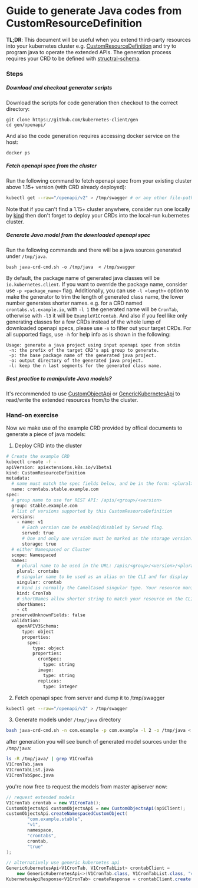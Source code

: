 # Guide to generate Java codes from CustomResourceDefinition

__TL;DR__: This document will be useful when you extend third-party resources into your kubernetes cluster e.g. 
[CustomResourceDefinition](https://kubernetes.io/docs/tasks/access-kubernetes-api/custom-resources/custom-resource-definitions/)
and try to program java to operate the extended APIs. The generation process requires your CRD to be defined with 
[structral-schema](https://kubernetes.io/docs/tasks/access-kubernetes-api/custom-resources/custom-resource-definitions/#specifying-a-structural-schema).


### Steps

##### Download and checkout generator scripts

Download the scripts for code generation then checkout to the correct directory:

```
git clone https://github.com/kubernetes-client/gen
cd gen/openapi/
```

And also the code generation requires accessing docker service on the host:

```
docker ps
```

##### Fetch openapi spec from the cluster

Run the following command to fetch openapi spec from your existing cluster above 1.15+ version (with CRD already deployed):

```bash
kubectl get --raw="/openapi/v2" > /tmp/swagger # or any other file-path
```

Note that if you can't find a 1.15+ cluster anywhere, consider run one locally by [kind](https://github.com/bsycorp/kind) then
don't forget to deploy your CRDs into the local-run kubernetes cluster.


##### Generate Java model from the downloaded openapi spec

Run the following commands and there will be a java sources generated under `/tmp/java`. 

```
bash java-crd-cmd.sh -o /tmp/java  < /tmp/swagger 
```

By default, the package name of generated java classes will be `io.kubernetes.client`. If you want to override the package name, consider 
use `-p <package_name>` flag. Additionally, you can use `-l <length>` option to make the generator to trim the length of generated 
class name, the lower number generates shorter names. e.g. for a CRD named `crontabs.v1.example.io`, with `-l 1` the generated 
name will be `CronTab`, otherwise with `-l3` it will be `ExampleV1Crontab`. And also if you feel like only generating classes for a few CRDs
instead of the whole lump of downloaded openapi specs, please use `-n` to filter out your target CRDs. For all supported flags, use `-h` 
for help info as is shown in the following:

```
Usage: generate a java project using input openapi spec from stdin
 -n: the prefix of the target CRD's api group to generate.
 -p: the base package name of the generated java project. 
 -o: output directory of the generated java project. 
 -l: keep the n last segments for the generated class name. 
```

##### Best practice to manipulate Java models?

It's recommended to use [CustomObjectApi](https://github.com/kubernetes-client/java/blob/master/kubernetes/src/main/java/io/kubernetes/client/apis/CustomObjectsApi.java)
or [GenericKubernetesApi](https://github.com/kubernetes-client/java/blob/master/extended/src/main/java/io/kubernetes/client/extended/generic/GenericKubernetesApi.java) to read/write the extended resources from/to the cluster.

### Hand-on exercise


Now we make use of the example CRD provided by offical documents to generate a piece of java models:

1. Deploy CRD into the cluster

```bash
# Create the example CRD
kubectl create -f -
apiVersion: apiextensions.k8s.io/v1beta1
kind: CustomResourceDefinition
metadata:
  # name must match the spec fields below, and be in the form: <plural>.<group>
  name: crontabs.stable.example.com
spec:
  # group name to use for REST API: /apis/<group>/<version>
  group: stable.example.com
  # list of versions supported by this CustomResourceDefinition
  versions:
    - name: v1
      # Each version can be enabled/disabled by Served flag.
      served: true
      # One and only one version must be marked as the storage version.
      storage: true
  # either Namespaced or Cluster
  scope: Namespaced
  names:
    # plural name to be used in the URL: /apis/<group>/<version>/<plural>
    plural: crontabs
    # singular name to be used as an alias on the CLI and for display
    singular: crontab
    # kind is normally the CamelCased singular type. Your resource manifests use this.
    kind: CronTab
    # shortNames allow shorter string to match your resource on the CLI
    shortNames:
    - ct
  preserveUnknownFields: false
  validation:
    openAPIV3Schema:
      type: object
      properties:
        spec:
          type: object
          properties:
            cronSpec:
              type: string
            image:
              type: string
            replicas:
              type: integer
```

2. Fetch openapi spec from server and dump it to /tmp/swagger

```bash
kubectl get --raw="/openapi/v2" > /tmp/swagger
```

3. Generate models under `/tmp/java` directory

```bash
bash java-crd-cmd.sh -n com.example -p com.example -l 2 -o /tmp/java < /tmp/swagger
```

after generation you will see bunch of generated model sources under the `/tmp/java`: 

```bash
ls -R /tmp/java/ | grep V1CronTab
V1CronTab.java
V1CronTabList.java
V1CronTabSpec.java
```

you're now free to request the models from master apiserver now:

```java
// request extended models
V1CronTab crontab = new V1CronTab();
CustomObjectsApi customObjectsApi = new CustomObjectsApi(apiClient);
customObjectsApi.createNamespacedCustomObject(
        "com.example.stable",
        "v1",
        namespace,
        "crontabs",
        crontab,
        "true"
);

// alternatively use generic kubernetes api 
GenericKubernetesApi<V1CronTab, V1CronTabList> crontabClient =
    new GenericKubernetesApi<>(V1CronTab.class, V1CronTabList.class, "com.example.stable", "v1", "crontabs", apiClient);
KubernetesApiResponse<V1CronTab> createResponse = crontabClient.create(crontab);
```



 
